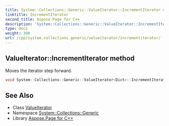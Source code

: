 ```yaml
---
title: System::Collections::Generic::ValueIterator::IncrementIterator method
linktitle: IncrementIterator
second_title: Aspose.Page for C++
description: 'System::Collections::Generic::ValueIterator::IncrementIterator method. Moves the iterator step forward in C++.'
type: docs
weight: 300
url: /cpp/system.collections.generic/valueiterator/incrementiterator/
---
```

## ValueIterator::IncrementIterator method


Moves the iterator step forward.

```cpp
void System::Collections::Generic::ValueIterator<Dict>::IncrementIterator() override
```

## See Also

* Class [ValueIterator](../)
* Namespace [System::Collections::Generic](../../)
* Library [Aspose.Page for C++](../../../)
